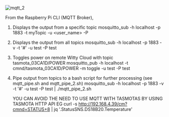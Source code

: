 ![mqtt_2](https://user-images.githubusercontent.com/29405761/110956164-409c5700-8342-11eb-9cd3-b924f38311cb.png)

From the Raspberry Pi CLI (MQTT Broker),

1. Displays the output from a specific topic
   mosquitto_sub -h localhost -p 1883 -t myTopic -u <user_name> -P <password>

2. Displays the output from all topics 
   mosquitto_sub -h localhost -p 1883 -v -t '#' -u test -P test

3. Toggles power on remote Witty Cloud with topic tasmota_03CA1D/POWER
   mosquitto_pub -h localhost -t cmnd/tasmota_03CA1D/POWER -m toggle  -u test -P test
 
4. Pipe output from topics to a bash script for further processing (see mqtt_pipe.sh and mqtt_pipe_2.sh)
   mosquitto_sub -h localhost -p 1883 -v -t '#' -u test -P test | ./mqtt_pipe_2.sh

   YOU CAN AVOID THE NEED TO USE MQTT WITH TASMOTAS BY USING TASMOTA HTTP API
EG curl -s http://192.168.4.39/cm?cmnd=STATUS+8 | jq  '.StatusSNS.DS18B20.Temperature'
